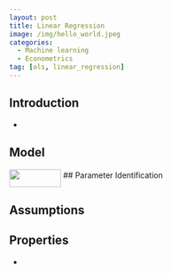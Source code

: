 ```yaml
---
layout: post
title: Linear Regression
image: /img/hello_world.jpeg
categories:
  - Machine learning
  - Econometrics
tag: [ols, linear_regression]
---
```

## Introduction
-
## Model
<img src="/_posts/tex/8e0167be08ceae4229762fbf63763778.svg?invert_in_darkmode&sanitize=true" align=middle width=93.2953065pt height=32.16441360000002pt/>
## Parameter Identification

## Assumptions

## Properties
-
